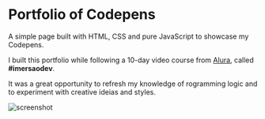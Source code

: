 # Portfolio of Codepens

A simple page built with HTML, CSS and pure JavaScript to showcase my Codepens.

I built this portfolio while following a 10-day video course from [Alura](https://www.alura.com.br/), called **#imersaodev**.

It was a great opportunity to refresh my knowledge of rogramming logic and to experiment with creative ideias and styles.

![screenshot]()


